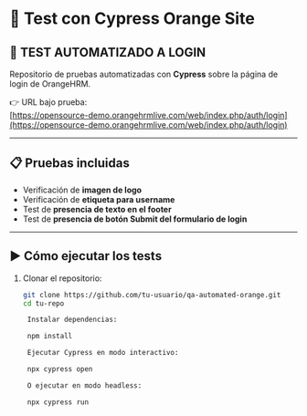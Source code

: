 # 🧪 Test con Cypress Orange Site

## 🔐 TEST AUTOMATIZADO A LOGIN  

Repositorio de pruebas automatizadas con **Cypress** sobre la página de login de OrangeHRM.  

👉 URL bajo prueba:  
[https://opensource-demo.orangehrmlive.com/web/index.php/auth/login](https://opensource-demo.orangehrmlive.com/web/index.php/auth/login)

---

## 📋 Pruebas incluidas
- Verificación de **imagen de logo**  
- Verificación de **etiqueta para username**  
- Test de **presencia de texto en el footer**  
- Test de **presencia de botón Submit del formulario de login**  

---


## ▶️ Cómo ejecutar los tests
1. Clonar el repositorio:
   ```bash
   git clone https://github.com/tu-usuario/qa-automated-orange.git
   cd tu-repo

    Instalar dependencias:

    npm install

    Ejecutar Cypress en modo interactivo:

    npx cypress open

    O ejecutar en modo headless:

    npx cypress run
